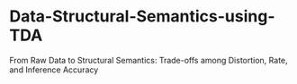 # Data-Structural-Semantics-using-TDA
From Raw Data to Structural Semantics: Trade-offs among Distortion, Rate, and Inference Accuracy
